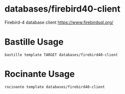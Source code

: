 # databases/firebird40-client
Firebird-4 database client
https://www.firebirdsql.org/

# Bastille Usage
```shell
bastille template TARGET databases/firebird40-client
```

# Rocinante Usage
```shell
rocinante template databases/firebird40-client
```
